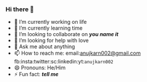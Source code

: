 ### Hi there 👋

- 🔭 I’m currently working on life
- 🌱 I’m currently learning time
- 👯 I’m looking to collaborate on ***you name it***
- 🤔 I’m looking for help with love
- 💬 Ask me about anything
- 📫 How to reach me: email:anujkarn002@gmail.com fb:insta:twitter:sc:linkedin:yt:`anujkarn002`
- 😄 Pronouns: He/Him
- ⚡ Fun fact: ***tell me***

